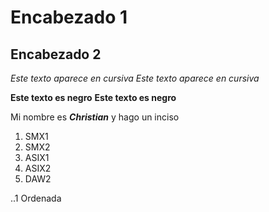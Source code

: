 # Encabezado 1
## Encabezado 2

*Este texto aparece en cursiva*
_Este texto aparece en cursiva_

**Este texto es negro**
__Este texto es negro__

Mi nombre es __*Christian*__ y hago un inciso

1. SMX1
2. SMX2
3. ASIX1
4. ASIX2
5. DAW2

..1 Ordenada
